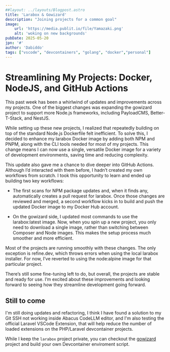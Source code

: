 ```yaml
---
##layout: ../layouts/Blogpost.astro
title: 'Larabox & Gowizard'
description: "Joining projects for a common goal"
image:
    url: 'https://media.publit.io/file/Yamazaki.png' 
    alt: 'woking on new backgrounds'
pubDate: 2025-05-20
jpn: '#'
author: 'Dabiddo'
tags: ["vscode", "devcontainers", "golang", "docker","personal"]
---
```


# Streamlining My Projects: Docker, NodeJS, and GitHub Actions

This past week has been a whirlwind of updates and improvements across my projects. One of the biggest changes was expanding the gowizard project to support more Node.js frameworks, including PayloadCMS, Better-T-Stack, and NestJS.

While setting up these new projects, I realized that repeatedly building on top of the standard Node.js Dockerfile felt inefficient. To solve this, I decided to enhance my larabox Docker image by adding both NPM and PNPM, along with the CLI tools needed for most of my projects. This change means I can now use a single, versatile Docker image for a variety of development environments, saving time and reducing complexity.

This update also gave me a chance to dive deeper into GitHub Actions. Although I’d interacted with them before, I hadn’t created my own workflows from scratch. I took this opportunity to learn and ended up building two key workflows:

   - The first scans for NPM package updates and, when it finds any, automatically creates a pull request for larabox.
    Once those changes are reviewed and merged, a second workflow kicks in to build and push the updated Docker image to my Docker Hub account.

- On the gowizard side, I updated most commands to use the larabox:latest image. Now, when you spin up a new project, you only need to download a single image, rather than switching between Composer and Node images. This makes the setup process much smoother and more efficient.

Most of the projects are running smoothly with these changes. The only exception is refine.dev, which throws errors when using the local larabox installer. For now, I’ve reverted to using the node:alpine image for that particular project.

There’s still some fine-tuning left to do, but overall, the projects are stable and ready for use. I’m excited about these improvements and looking forward to seeing how they streamline development going forward.

## Still to come

I'm still doing updates and refactoring, I think I have found a solution to my Git SSH not working inside Abacus CodeLLM editor, and I'm also testing the official Laravel VSCode Extension, that will help reduce the number of loaded extensions on the PHP/Laravel devcontainer projects.

While I keep the `larabox` project private, you can checkout the [gowizard](https://github.com/dabiddo/gowizard) project and build your own Devcontainer enviroment script.